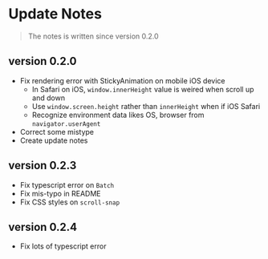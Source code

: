 # Update Notes

> The notes is written since version 0.2.0

## version 0.2.0

- Fix rendering error with StickyAnimation on mobile iOS device
  - In Safari on iOS, `window.innerHeight` value is weired when scroll up and down
  - Use `window.screen.height` rather than `innerHeight` when if iOS Safari
  - Recognize environment data likes OS, browser from `navigator.userAgent`
- Correct some mistype
- Create update notes

## version 0.2.3

- Fix typescript error on `Batch`
- Fix mis-typo in README
- Fix CSS styles on `scroll-snap`


## version 0.2.4

- Fix lots of typescript error
